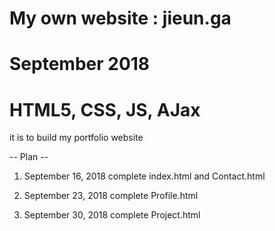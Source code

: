 # My own website : jieun.ga
# September 2018 

# HTML5, CSS, JS, AJax

it is to build my portfolio website

-- Plan --  
1. September 16, 2018
   complete index.html and Contact.html 
   
2. September 23, 2018
   complete Profile.html
   
3. September 30, 2018
   complete Project.html  
